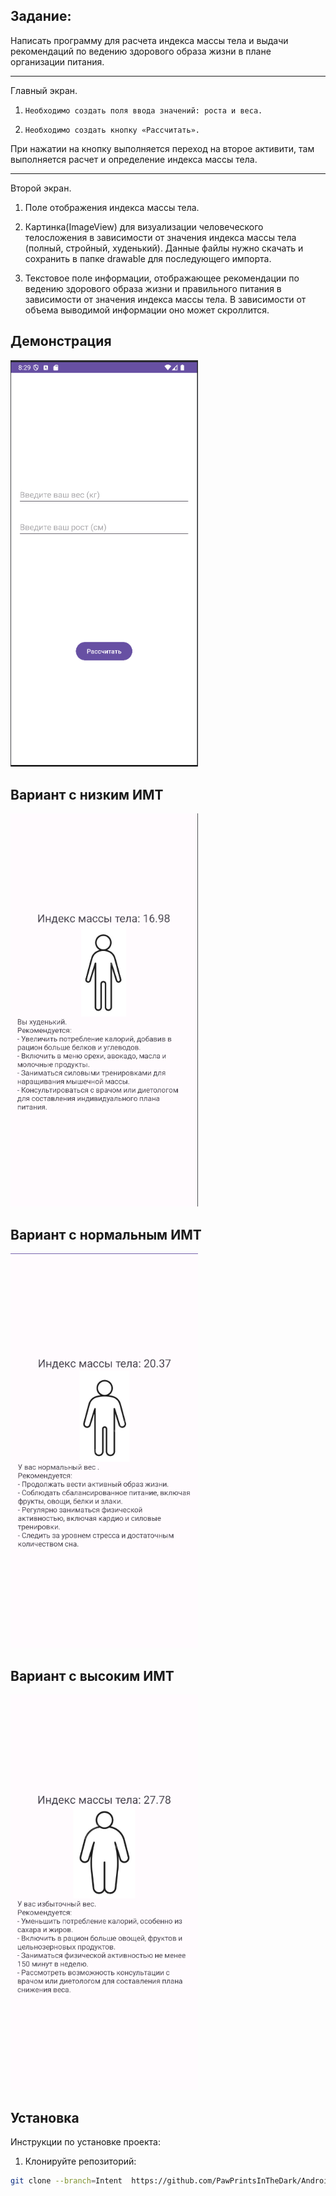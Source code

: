 ## Задание: 
Написать программу для расчета индекса массы тела и выдачи рекомендаций по ведению здорового образа жизни в плане организации питания.
***
Главный экран.

1.     Необходимо создать поля ввода значений: роста и веса.

2.     Необходимо создать кнопку «Рассчитать».

При нажатии на кнопку выполняется переход на второе активити, там выполняется расчет и определение индекса массы тела.
***
Второй экран.

1. Поле отображения индекса массы тела.

2. Картинка(ImageView) для визуализации человеческого телосложения в зависимости от значения индекса массы тела (полный, стройный, худенький). Данные файлы нужно скачать и сохранить в папке drawable для последующего импорта.

3. Текстовое поле информации, отображающее рекомендации по ведению здорового образа жизни и правильного питания в зависимости от значения индекса массы тела. В зависимости от объема выводимой информации оно может скроллится.


## Демонстрация
<img src="images/demo.gif" width="300" />

## Вариант с низким ИМТ
<img src="images/thin.png" width="300" />

## Вариант с нормальным ИМТ

<img src="images/slim.png" width="300" />

## Вариант с высоким ИМТ

<img src="images/plump.png" width="300" />


## Установка

Инструкции по установке проекта:

1. Клонируйте репозиторий:
```bash
git clone --branch=Intent  https://github.com/PawPrintsInTheDark/AndroidLessons.git
```